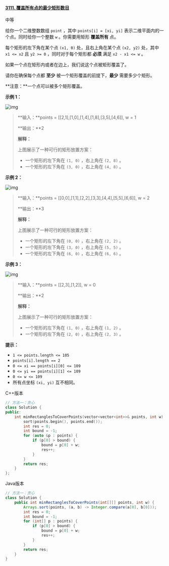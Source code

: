 #### [3111. 覆盖所有点的最少矩形数目](https://leetcode.cn/problems/minimum-rectangles-to-cover-points/)

中等

给你一个二维整数数组 `point` ，其中 `points[i] = [xi, yi]` 表示二维平面内的一个点。同时给你一个整数 `w` 。你需要用矩形 **覆盖所有** 点。

每个矩形的左下角在某个点 `(x1, 0)` 处，且右上角在某个点 `(x2, y2)` 处，其中 `x1 <= x2` 且 `y2 >= 0` ，同时对于每个矩形都 **必须** 满足 `x2 - x1 <= w` 。

如果一个点在矩形内或者在边上，我们说这个点被矩形覆盖了。

请你在确保每个点都 **至少** 被一个矩形覆盖的前提下，**最少** 需要多少个矩形。

**注意：**一个点可以被多个矩形覆盖。

**示例 1：**

![img](https://assets.leetcode.com/uploads/2024/03/04/screenshot-from-2024-03-04-20-33-05.png)

> **输入：**points = [[2,1],[1,0],[1,4],[1,8],[3,5],[4,6]], w = 1
>
> **输出：**2
>
> **解释：**
>
> 上图展示了一种可行的矩形放置方案：
>
> - 一个矩形的左下角在 `(1, 0)` ，右上角在 `(2, 8)` 。
> - 一个矩形的左下角在 `(3, 0)` ，右上角在 `(4, 8)` 。

**示例 2：**

![img](https://assets.leetcode.com/uploads/2024/03/04/screenshot-from-2024-03-04-18-59-12.png)

> **输入：**points = [[0,0],[1,1],[2,2],[3,3],[4,4],[5,5],[6,6]], w = 2
>
> **输出：**3
>
> **解释：**
>
> 上图展示了一种可行的矩形放置方案：
>
> - 一个矩形的左下角在 `(0, 0)` ，右上角在 `(2, 2)` 。
> - 一个矩形的左下角在 `(3, 0)` ，右上角在 `(5, 5)` 。
> - 一个矩形的左下角在 `(6, 0)` ，右上角在 `(6, 6)` 。

**示例 3：**

![img](https://assets.leetcode.com/uploads/2024/03/04/screenshot-from-2024-03-04-20-24-03.png)

> **输入：**points = [[2,3],[1,2]], w = 0
>
> **输出：**2
>
> **解释：**
>
> 上图展示了一种可行的矩形放置方案：
>
> - 一个矩形的左下角在 `(1, 0)` ，右上角在 `(1, 2)` 。
> - 一个矩形的左下角在 `(2, 0)` ，右上角在 `(2, 3)` 。

**提示：**

- `1 <= points.length <= 105`
- `points[i].length == 2`
- `0 <= xi == points[i][0] <= 109`
- `0 <= yi == points[i][1] <= 109`
- `0 <= w <= 109`
- 所有点坐标 `(xi, yi)` 互不相同。

C++版本

```c++
// 方法一：贪心
class Solution {
public:
    int minRectanglesToCoverPoints(vector<vector<int>>& points, int w) {
        sort(points.begin(), points.end());
        int res = 0;
        int bound = -1;
        for (auto &p : points) {
            if (p[0] > bound) {
                bound = p[0] + w;
                res++;
            }
        }
        return res;
    }
};
```

Java版本

```java
// 方法一：贪心
class Solution {
    public int minRectanglesToCoverPoints(int[][] points, int w) {
        Arrays.sort(points, (a, b) -> Integer.compare(a[0], b[0]));
        int res = 0;
        int bound = -1;
        for (int[] p : points) {
            if (p[0] > bound) {
                bound = p[0] + w;
                res++;
            }
        }
        return res;
    }
}
```

